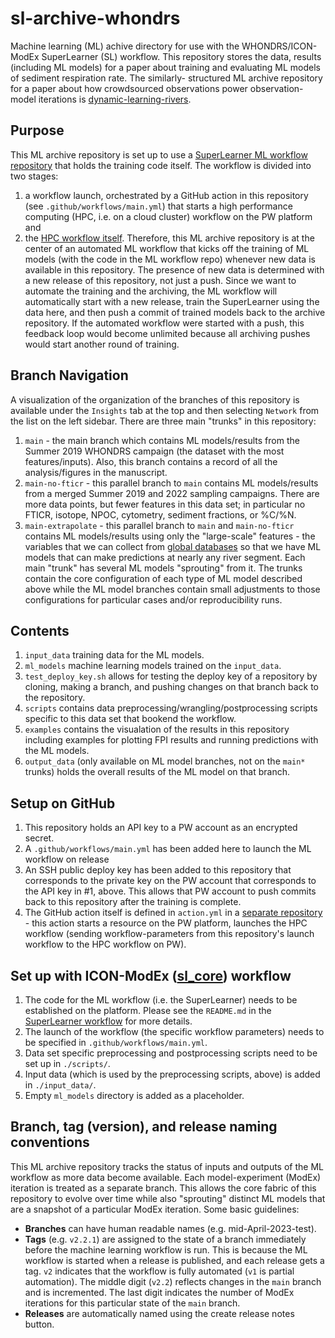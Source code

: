# sl-archive-whondrs
Machine learning (ML) achive directory for use with the WHONDRS/ICON-ModEx 
SuperLearner (SL) workflow. 
This repository stores the data, results (including ML models) for a paper about
training and evaluating ML models of sediment respiration rate. The similarly-
structured ML archive repository for a paper about how crowdsourced observations
power observation-model iterations is 
[dynamic-learning-rivers](https://github.com/parallelworks/dynamic-learning-rivers/).

## Purpose
This ML archive repository is set up to use a [SuperLearner ML workflow repository](https://github.com/parallelworks/sl_core)
that holds the training code itself.  The workflow is divided into two stages:
1. a workflow launch, orchestrated by a GitHub action in this repository
(see `.github/workflows/main.yml`) that starts a high performance computing (HPC, i.e. on a cloud cluster) workflow on the PW platform and
2. the [HPC workflow itself](https://github.com/parallelworks/sl_core/blob/main/workflow.sh).
Therefore, this ML archive repository is at the center of an automated ML workflow that
kicks off the training of ML models (with the code in the ML workflow repo) whenever
new data is available in this repository. The presence of new data is determined with
a new release of this repository, not just a push.  Since we want to automate the
training and the archiving, the ML workflow will automatically start with a new release,
train the SuperLearner using the data here, and then push a commit of trained models
back to the archive repository.  If the automated workflow were started 
with a push, this feedback loop would become unlimited because all archiving pushes 
would start another round of training.

## Branch Navigation

A visualization of the organization of the branches of this repository is available under the
`Insights` tab at the top and then selecting `Network` from the list on the left sidebar. There are three main "trunks" in this repository:
1. `main` - the main branch which contains ML models/results from the Summer 2019 WHONDRS campaign (the dataset with the most features/inputs). Also, this branch contains a record of all the analysis/figures in the manuscript.
2. `main-no-fticr` - this parallel branch to `main` contains ML models/results from a merged Summer 2019 and 2022 sampling campaigns. There are more data points, but fewer features in this data set; in particular no FTICR, isotope, NPOC, cytometry, sediment fractions, or %C/%N.
3. `main-extrapolate` - this parallel branch to `main` and `main-no-fticr` contains ML models/results using only the "large-scale" features - the variables that we can collect from [global databases](https://github.com/parallelworks/global-river-databases) so that we have ML models that can make predictions at nearly any river segment.
Each main "trunk" has several ML models "sprouting" from it. The trunks contain the core configuration of each type of ML model described above while the ML model branches contain small adjustments to those configurations for particular cases and/or reproducibility runs.

## Contents

1. `input_data` training data for the ML models.
2. `ml_models` machine learning models trained on the `input_data`.
3. `test_deploy_key.sh` allows for testing the deploy key of a repository by cloning, making a branch, and pushing changes on that branch back to the repository.
4. `scripts` contains data preprocessing/wrangling/postprocessing scripts specific to this data set that bookend the workflow.
5. `examples` contains the visualation of the results in this repository including examples for plotting FPI results and running predictions with the ML models.
6. `output_data` (only available on ML model branches, not on the `main*` trunks) holds the overall results of the ML model on that branch.

## Setup on GitHub

1. This repository holds an API key to a PW account as an encrypted secret.
2. A `.github/workflows/main.yml` has been added here to launch the ML workflow on release
3. An SSH public deploy key has been added to this repository that corresponds to the 
private key on the PW account that corresponds to the API key in #1, above. This allows that 
PW account to push commits back to this repository after the training is complete.
4. The GitHub action itself is defined in `action.yml` in a [separate repository](https://github.com/parallelworks/test-workflow-action) - this action starts a resource on the PW platform, launches the HPC workflow (sending workflow-parameters from this repository's launch workflow to the HPC workflow on PW).

## Set up with ICON-ModEx ([sl_core](https://github.com/parallelworks/sl_core/)) workflow

1. The code for the ML workflow (i.e. the SuperLearner) needs to be established on the platform.
Please see the `README.md` in the [SuperLearner workflow](https://github.com/parallelworks/sl_core) for more details.
2. The launch of the workflow (the specific workflow parameters) needs to be specified in `.github/workflows/main.yml`.
3. Data set specific preprocessing and postprocessing scripts need to be set up in `./scripts/`.
4. Input data (which is used by the preprocessing scripts, above) is added in `./input_data/`.
5. Empty `ml_models` directory is added as a placeholder.

## Branch, tag (version), and release naming conventions

This ML archive repository tracks the status of inputs and outputs of the ML
workflow as more data become available. Each model-experiment (ModEx) iteration
is treated as a separate branch. This allows the core fabric of this repository
to evolve over time while also "sprouting" distinct ML models that are a snapshot
of a particular ModEx iteration. Some basic guidelines:
+ **Branches** can have human readable names (e.g. mid-April-2023-test).
+ **Tags** (e.g. `v2.2.1`) are assigned to the state of a branch immediately before the machine learning workflow is run. This is because the ML workflow is started when a release is published, and each release gets a tag. `v2` indicates that the workflow is fully automated (`v1` is partial automation). The middle digit (`v2.2`) reflects changes in the `main` branch and is incremented. The last digit indicates the number of ModEx iterations for this particular state of the `main` branch.
+ **Releases** are automatically named using the create release notes button.
